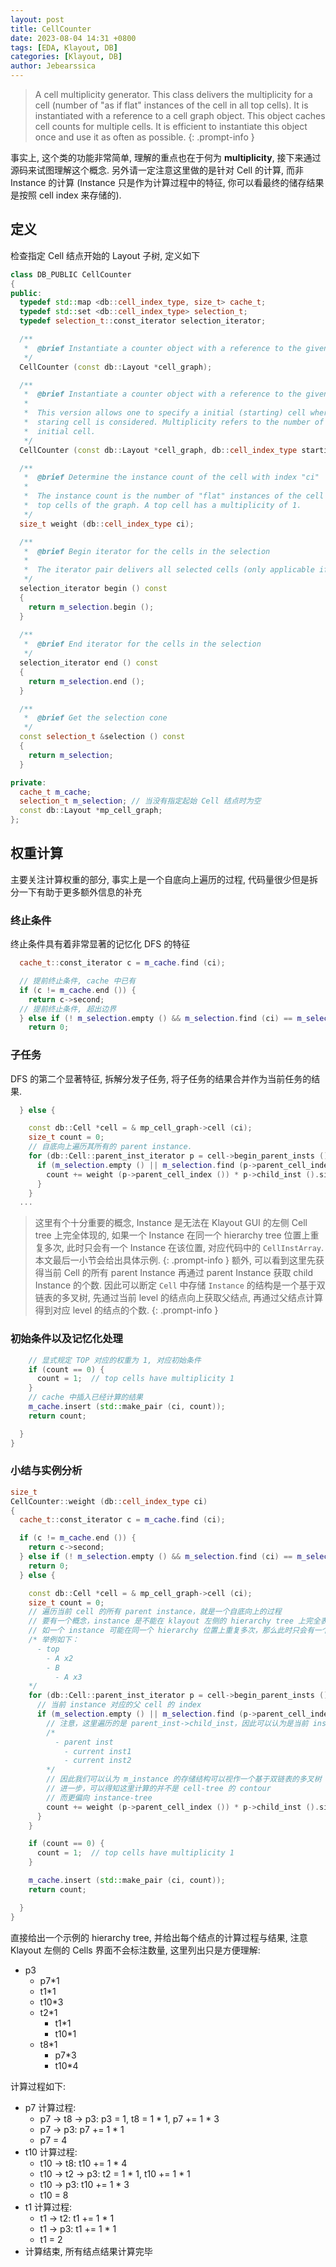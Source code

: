```yaml
---
layout: post
title: CellCounter
date: 2023-08-04 14:31 +0800
tags: [EDA, Klayout, DB]
categories: [Klayout, DB]
author: Jebearssica
---
```


> A cell multiplicity generator. This class delivers the multiplicity for a cell (number of "as if flat" instances of the cell in all top cells). It is instantiated with a reference to a cell graph object. This object caches cell counts for multiple cells. It is efficient to instantiate this object once and use it as often as possible.
{: .prompt-info }

事实上, 这个类的功能非常简单, 理解的重点也在于何为 **multiplicity**, 接下来通过源码来试图理解这个概念. 另外请一定注意这里做的是针对 Cell 的计算, 而非 Instance 的计算 (Instance 只是作为计算过程中的特征, 你可以看最终的储存结果是按照 cell index 来存储的).

## 定义

检查指定 Cell 结点开始的 Layout 子树, 定义如下

```c++
class DB_PUBLIC CellCounter 
{
public:
  typedef std::map <db::cell_index_type, size_t> cache_t;
  typedef std::set <db::cell_index_type> selection_t;
  typedef selection_t::const_iterator selection_iterator;

  /** 
   *  @brief Instantiate a counter object with a reference to the given cell graph
   */
  CellCounter (const db::Layout *cell_graph);

  /** 
   *  @brief Instantiate a counter object with a reference to the given cell graph
   *
   *  This version allows one to specify a initial (starting) cell where only the cell tree below the
   *  staring cell is considered. Multiplicity refers to the number of instances below the
   *  initial cell.
   */
  CellCounter (const db::Layout *cell_graph, db::cell_index_type starting_cell);

  /**
   *  @brief Determine the instance count of the cell with index "ci"
   *
   *  The instance count is the number of "flat" instances of the cell in all
   *  top cells of the graph. A top cell has a multiplicity of 1.
   */
  size_t weight (db::cell_index_type ci);

  /**
   *  @brief Begin iterator for the cells in the selection
   *
   *  The iterator pair delivers all selected cells (only applicable if an initial cell is specified).
   */
  selection_iterator begin () const 
  {
    return m_selection.begin ();
  }
  
  /**
   *  @brief End iterator for the cells in the selection
   */
  selection_iterator end () const 
  {
    return m_selection.end ();
  }

  /**
   *  @brief Get the selection cone
   */
  const selection_t &selection () const
  {
    return m_selection;
  }

private:
  cache_t m_cache;
  selection_t m_selection; // 当没有指定起始 Cell 结点时为空
  const db::Layout *mp_cell_graph;
};
```

## 权重计算

主要关注计算权重的部分, 事实上是一个自底向上遍历的过程, 代码量很少但是拆分一下有助于更多额外信息的补充

### 终止条件

终止条件具有着非常显著的记忆化 DFS 的特征

```c++
  cache_t::const_iterator c = m_cache.find (ci);

  // 提前终止条件, cache 中已有
  if (c != m_cache.end ()) {
    return c->second;
  // 提前终止条件, 超出边界
  } else if (! m_selection.empty () && m_selection.find (ci) == m_selection.end ()) {
    return 0;
```

### 子任务

DFS 的第二个显著特征, 拆解分发子任务, 将子任务的结果合并作为当前任务的结果.

```c++
  } else {

    const db::Cell *cell = & mp_cell_graph->cell (ci);
    size_t count = 0;
    // 自底向上遍历其所有的 parent instance.
    for (db::Cell::parent_inst_iterator p = cell->begin_parent_insts (); ! p.at_end (); ++p) {
      if (m_selection.empty () || m_selection.find (p->parent_cell_index ()) != m_selection.end ()) {
        count += weight (p->parent_cell_index ()) * p->child_inst ().size ();
      }
    }
  ...
```

> 这里有个十分重要的概念, Instance 是无法在 Klayout GUI 的左侧 Cell tree 上完全体现的, 如果一个 Instance 在同一个 hierarchy tree 位置上重复多次, 此时只会有一个 Instance 在该位置, 对应代码中的 `CellInstArray`. 本文最后一小节会给出具体示例.
{: .prompt-info }
> 额外, 可以看到这里先获得当前 Cell 的所有 parent Instance 再通过 parent Instance 获取 child Instance 的个数. 因此可以断定 `Cell` 中存储 `Instance` 的结构是一个基于双链表的多叉树, 先通过当前 level 的结点向上获取父结点, 再通过父结点计算得到对应 level 的结点的个数.
{: .prompt-info }

### 初始条件以及记忆化处理

```c++
    // 显式规定 TOP 对应的权重为 1, 对应初始条件
    if (count == 0) {
      count = 1;  // top cells have multiplicity 1
    }
    // cache 中插入已经计算的结果
    m_cache.insert (std::make_pair (ci, count));
    return count;

  }
}
```

### 小结与实例分析

```c++
size_t 
CellCounter::weight (db::cell_index_type ci)
{
  cache_t::const_iterator c = m_cache.find (ci);

  if (c != m_cache.end ()) {
    return c->second;
  } else if (! m_selection.empty () && m_selection.find (ci) == m_selection.end ()) {
    return 0;
  } else {

    const db::Cell *cell = & mp_cell_graph->cell (ci);
    size_t count = 0;
    // 遍历当前 cell 的所有 parent instance，就是一个自底向上的过程
    // 要有一个概念，instance 是不能在 klayout 左侧的 hierarchy tree 上完全表现出来的
    // 如一个 instance 可能在同一个 hierarchy 位置上重复多次，那么此时只会有一个 instance 在该位置
    /* 举例如下：
      - top
        - A x2
        - B
          - A x3
    */
    for (db::Cell::parent_inst_iterator p = cell->begin_parent_insts (); ! p.at_end (); ++p) {
      // 当前 instance 对应的父 cell 的 index
      if (m_selection.empty () || m_selection.find (p->parent_cell_index ()) != m_selection.end ()) {
        // 注意，这里遍历的是 parent_inst->child_inst，因此可以认为是当前 instance 的 size 数量，举例如下
        /*
          - parent inst
            - current inst1
            - current inst2
        */
        // 因此我们可以认为 m_instance 的存储结构可以视作一个基于双链表的多叉树
        // 进一步，可以得知这里计算的并不是 cell-tree 的 contour
        // 而更偏向 instance-tree
        count += weight (p->parent_cell_index ()) * p->child_inst ().size ();
      }
    }

    if (count == 0) {
      count = 1;  // top cells have multiplicity 1
    }

    m_cache.insert (std::make_pair (ci, count));
    return count;

  }
}
```

直接给出一个示例的 hierarchy tree, 并给出每个结点的计算过程与结果, 注意 Klayout 左侧的 Cells 界面不会标注数量, 这里列出只是方便理解:

* p3
  * p7*1
  * t1*1
  * t10*3
  * t2*1
    * t1*1
    * t10*1
  * t8*1
    * p7*3
    * t10*4

计算过程如下:

* p7 计算过程:
  * p7 -> t8 -> p3: p3 = 1, t8 = 1 \* 1, p7 += 1 \* 3
  * p7 -> p3: p7 += 1 \* 1
  * p7 = 4
* t10 计算过程:
  * t10 -> t8: t10 += 1 \* 4
  * t10 -> t2 -> p3: t2 = 1 \* 1, t10 += 1 \* 1
  * t10 -> p3: t10 += 1 \* 3
  * t10 = 8
* t1 计算过程:
  * t1 -> t2: t1 += 1 \* 1
  * t1 -> p3: t1 += 1 \* 1
  * t1 = 2
* 计算结束, 所有结点结果计算完毕
